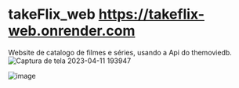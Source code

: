 # takeFlix_web  https://takeflix-web.onrender.com
Website de catalogo de filmes e séries, usando a Api do themoviedb.
![Captura de tela 2023-04-11 193947](https://user-images.githubusercontent.com/125042006/231304284-b8cfb10a-5c2b-457c-abe2-0a0d42edacbb.png)

![image](https://user-images.githubusercontent.com/125042006/231304167-b5bdecef-d8c0-47c5-b7a2-fcc991b21f16.png)

